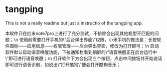 # tangping
This is not a really readme but just a instructio of the tangping app.

本软件只在红米note7pro上进行了充分测试，不排除会出现其他机型不匹配的问题；\n
使用前需要打开手机的\“后台弹出界面\”权限，小米手机的做法是：长按软件图标——应用信息——权限管理——后台弹出界面，修改为打开即可；\n
启动软件默认启动语音唤醒功能，下拉通知栏看到躺屏的\“语音唤醒正在后台运行中\“即可进行语音唤醒；\n
打开软件下方会出现三个按钮，点击中间按钮并开始说话即可进行语音识别，如说出\“打开酷狗\”便会打开酷狗音乐；
